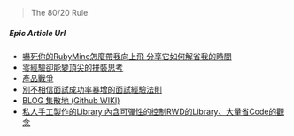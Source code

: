 > The 80/20 Rule


##### Epic Article Url

- [嚇死你的RubyMine怎麼帶我向上飛 分享它如何解省我的時間][4]
- [零經驗卻能變頂尖的拼裝思考][9]
- [產品戰爭][8]
- [別不相信面試成功率暴增的面試經驗法則][7]
- [BLOG 集散地 (Github WIKI)][6]
- [私人手工製作的Library 內含可彈性的控制RWD的Library、大量省Code的觀念][5]



[4]: https://medium.com/@et3216/rubymine-%E5%B8%B6%E6%88%91%E5%90%91%E4%B8%8A%E9%A3%9B-8478c30af49c#.909qxa3cc
[5]: https://github.com/lustan3216/Behavior-Bind-Media
[6]: https://github.com/lustan3216/BlogArticle/wiki
[7]: https://medium.com/@et3216/%E5%A6%82%E4%BD%95%E6%8A%8A%E8%87%AA%E5%B7%B1%E8%B3%A3%E4%B8%80%E5%80%8B%E5%A5%BD%E5%83%B9%E9%8C%A2-7ff35c87e7fd
[8]: https://medium.com/@et3216/%E7%94%A2%E5%93%81%E6%88%B0%E7%88%AD-65beaf34e22
[9]: https://medium.com/@et3216/%E9%9B%B6%E7%B6%93%E9%A9%97%E5%8D%BB%E8%83%BD%E8%AE%8A%E9%A0%82%E5%B0%96%E7%9A%84%E6%8B%BC%E8%A3%9D%E6%80%9D%E8%80%83-463bf6908b44


